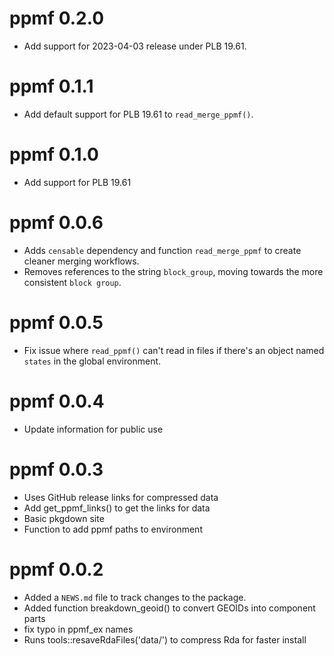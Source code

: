 # ppmf 0.2.0
* Add support for 2023-04-03 release under PLB 19.61.

# ppmf 0.1.1
* Add default support for PLB 19.61 to `read_merge_ppmf()`.

# ppmf 0.1.0
* Add support for PLB 19.61

# ppmf 0.0.6
* Adds `censable` dependency and function `read_merge_ppmf` to create cleaner merging workflows.
* Removes references to the string `block_group`, moving towards the more consistent `block group`.

# ppmf 0.0.5
* Fix issue where `read_ppmf()` can't read in files if there's an object named `states` in the global environment.

# ppmf 0.0.4
* Update information for public use

# ppmf 0.0.3
* Uses GitHub release links for compressed data
* Add get_ppmf_links() to get the links for data
* Basic pkgdown site
* Function to add ppmf paths to environment

# ppmf 0.0.2
* Added a `NEWS.md` file to track changes to the package.
* Added function breakdown_geoid() to convert GEOIDs into component parts
* fix typo in ppmf_ex names
* Runs tools::resaveRdaFiles('data/') to compress Rda for faster install
